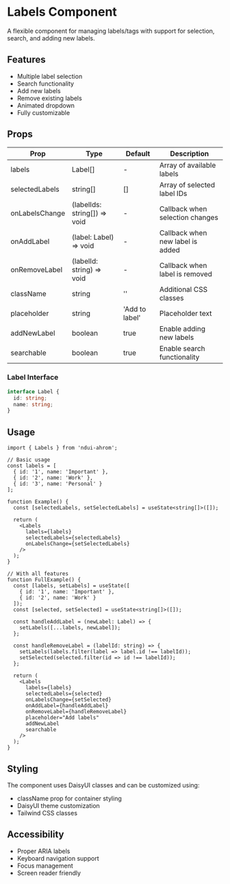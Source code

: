 # Labels Component

A flexible component for managing labels/tags with support for selection, search, and adding new labels.

## Features

- Multiple label selection
- Search functionality
- Add new labels
- Remove existing labels
- Animated dropdown
- Fully customizable

## Props

| Prop | Type | Default | Description |
|------|------|---------|-------------|
| labels | Label[] | - | Array of available labels |
| selectedLabels | string[] | [] | Array of selected label IDs |
| onLabelsChange | (labelIds: string[]) => void | - | Callback when selection changes |
| onAddLabel | (label: Label) => void | - | Callback when new label is added |
| onRemoveLabel | (labelId: string) => void | - | Callback when label is removed |
| className | string | '' | Additional CSS classes |
| placeholder | string | 'Add to label' | Placeholder text |
| addNewLabel | boolean | true | Enable adding new labels |
| searchable | boolean | true | Enable search functionality |

### Label Interface

```typescript
interface Label {
  id: string;
  name: string;
}
```

## Usage

```tsx
import { Labels } from 'ndui-ahrom';

// Basic usage
const labels = [
  { id: '1', name: 'Important' },
  { id: '2', name: 'Work' },
  { id: '3', name: 'Personal' }
];

function Example() {
  const [selectedLabels, setSelectedLabels] = useState<string[]>([]);

  return (
    <Labels
      labels={labels}
      selectedLabels={selectedLabels}
      onLabelsChange={setSelectedLabels}
    />
  );
}

// With all features
function FullExample() {
  const [labels, setLabels] = useState([
    { id: '1', name: 'Important' },
    { id: '2', name: 'Work' }
  ]);
  const [selected, setSelected] = useState<string[]>([]);

  const handleAddLabel = (newLabel: Label) => {
    setLabels([...labels, newLabel]);
  };

  const handleRemoveLabel = (labelId: string) => {
    setLabels(labels.filter(label => label.id !== labelId));
    setSelected(selected.filter(id => id !== labelId));
  };

  return (
    <Labels
      labels={labels}
      selectedLabels={selected}
      onLabelsChange={setSelected}
      onAddLabel={handleAddLabel}
      onRemoveLabel={handleRemoveLabel}
      placeholder="Add labels"
      addNewLabel
      searchable
    />
  );
}
```

## Styling

The component uses DaisyUI classes and can be customized using:

- className prop for container styling
- DaisyUI theme customization
- Tailwind CSS classes

## Accessibility

- Proper ARIA labels
- Keyboard navigation support
- Focus management
- Screen reader friendly